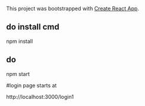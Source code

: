This project was bootstrapped with [Create React App](https://github.com/facebook/create-react-app).

## do install cmd
npm install

## do 
npm start

#login page starts at

http://localhost:3000/login1

